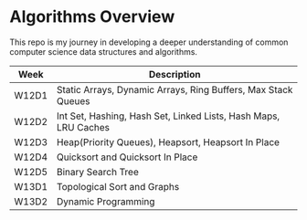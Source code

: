 # Algorithms Overview

This repo is my journey in developing a deeper understanding of common computer science data structures and algorithms.

Week           | Description
-------------- | -------------------------------------------------------------
W12D1          | Static Arrays, Dynamic Arrays, Ring Buffers, Max Stack Queues
W12D2          | Int Set, Hashing, Hash Set, Linked Lists, Hash Maps, LRU Caches
W12D3          | Heap(Priority Queues), Heapsort, Heapsort In Place
W12D4          | Quicksort and Quicksort In Place
W12D5          | Binary Search Tree
W13D1          | Topological Sort and Graphs
W13D2          | Dynamic Programming
